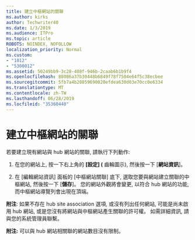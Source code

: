 ```yaml
---
title: 建立中樞網站的關聯
ms.author: kirks
author: Techwriter40
ms.date: 1/3/2019
ms.audience: ITPro
ms.topic: article
ROBOTS: NOINDEX, NOFOLLOW
localization_priority: Normal
ms.custom:
- "1012"
- "5300012"
ms.assetid: 50249bb9-3c28-408f-946b-2caab6b1b9f4
ms.openlocfilehash: 88086a37b30448b6849f78f7504e64f5c38ecbee
ms.sourcegitcommit: 5fb7a4b28859690020efdea630d03e70cc0e6334
ms.translationtype: MT
ms.contentlocale: zh-TW
ms.lasthandoff: 06/28/2019
ms.locfileid: "35360440"
---
```

# <a name="associate-a-hub-site"></a>建立中樞網站的關聯

若要建立現有網站與 hub 網站的關聯, 請執行下列動作:
  
1. 在您的網站上, 按一下右上角的 **[設定] (** 齒輪圖示), 然後按一下 [**網站資訊**]。

2. 在 [編輯網站資訊] 面板的 [中樞網站關聯] 底下, 選取您要與網站建立關聯的中樞網站, 然後按一下 [**儲存**]。 您的網站外觀將會變更, 以符合 hub 網站的功能, 而中樞網站導覽列會出現在頂端。

 **附注**: 如果不存在 hub site association 選項, 或沒有列出任何網站, 可能是尚未啟用 hub 網站, 或是您沒有將網站與中樞網站產生關聯的許可權。 如需詳細資訊, 請與您的系統管理員聯繫。
  
 **附注:** 可以與 hub 網站相關聯的網站數目沒有限制。
  